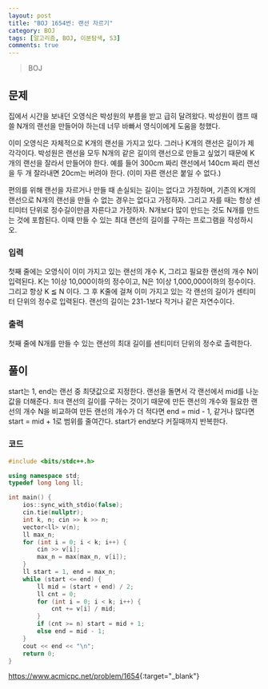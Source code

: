 ```yaml
---
layout: post
title: "BOJ 1654번: 랜선 자르기"
category: BOJ
tags: [알고리즘, BOJ, 이분탐색, S3]
comments: true
---
```


> BOJ

## 문제
집에서 시간을 보내던 오영식은 박성원의 부름을 받고 급히 달려왔다. 박성원이 캠프 때 쓸 N개의 랜선을 만들어야 하는데 너무 바빠서 영식이에게 도움을 청했다.

이미 오영식은 자체적으로 K개의 랜선을 가지고 있다. 그러나 K개의 랜선은 길이가 제각각이다. 박성원은 랜선을 모두 N개의 같은 길이의 랜선으로 만들고 싶었기 때문에 K개의 랜선을 잘라서 만들어야 한다. 예를 들어 300cm 짜리 랜선에서 140cm 짜리 랜선을 두 개 잘라내면 20cm는 버려야 한다. (이미 자른 랜선은 붙일 수 없다.)

편의를 위해 랜선을 자르거나 만들 때 손실되는 길이는 없다고 가정하며, 기존의 K개의 랜선으로 N개의 랜선을 만들 수 없는 경우는 없다고 가정하자. 그리고 자를 때는 항상 센티미터 단위로 정수길이만큼 자른다고 가정하자. N개보다 많이 만드는 것도 N개를 만드는 것에 포함된다. 이때 만들 수 있는 최대 랜선의 길이를 구하는 프로그램을 작성하시오.

### 입력
첫째 줄에는 오영식이 이미 가지고 있는 랜선의 개수 K, 그리고 필요한 랜선의 개수 N이 입력된다. K는 1이상 10,000이하의 정수이고, N은 1이상 1,000,000이하의 정수이다. 그리고 항상 K ≦ N 이다. 그 후 K줄에 걸쳐 이미 가지고 있는 각 랜선의 길이가 센티미터 단위의 정수로 입력된다. 랜선의 길이는 231-1보다 작거나 같은 자연수이다.

### 출력
첫째 줄에 N개를 만들 수 있는 랜선의 최대 길이를 센티미터 단위의 정수로 출력한다.

## 풀이
start는 1, end는 랜선 중 최댓값으로 지정한다. 랜선을 돌면서 각 랜선에서 mid를 나눈 값을 더해준다. `최대` 랜선의 길이를 구하는 것이기 때문에 만든 랜선의 개수와 필요한 랜선의 개수 N을 비교하여 만든 랜선의 개수가 더 적다면 end = mid - 1, 같거나 많다면 start = mid + 1로 범위를 줄여간다. start가 end보다 커질때까지 반복한다.

### 코드
```c++
#include <bits/stdc++.h>

using namespace std;
typedef long long ll;

int main() {
    ios::sync_with_stdio(false);
    cin.tie(nullptr);
    int k, n; cin >> k >> n;
    vector<ll> v(n);
    ll max_n;
    for (int i = 0; i < k; i++) {
        cin >> v[i];
        max_n = max(max_n, v[i]);
    }
    ll start = 1, end = max_n;
    while (start <= end) {
        ll mid = (start + end) / 2;
        ll cnt = 0;
        for (int i = 0; i < k; i++) {
            cnt += v[i] / mid;
        }
        if (cnt >= n) start = mid + 1;
        else end = mid - 1;
    }
    cout << end << "\n";
    return 0;
}

```

<https://www.acmicpc.net/problem/1654>{:target="_blank"}
